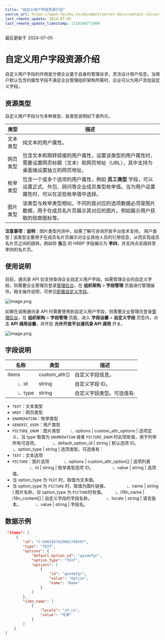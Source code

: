 ```yaml
---
title: "自定义用户字段资源介绍"
source_url: https://open.feishu.cn/document/server-docs/contact-v3/custom_attr/overview
last_remote_update: 2024-07-05
last_remote_update_timestamp: 1720168771000
---
```

最后更新于 2024-07-05

# 自定义用户字段资源介绍

自定义用户字段的作用是方便企业基于自身的管理诉求，灵活设计用户信息。当用户默认包含的属性字段不满足企业管理组织架构所需时，企业可以为用户添加自定义字段。

## 资源类型

自定义用户字段分为多种类型，各类型说明如下表所示。

类型 | 描述
--- | ---
文本类型 | 纯文本的用户属性。
网页类型 | 包含文本和跳转链接的用户属性，设置该类型的用户属性时，需要设置网页标题（文本）和网页地址（URL），其中支持为桌面端设置独立的网页地址。
枚举类型 | 包含一个或多个选项的用户属性，例如 **员工类型** 字段，可以设置正式、外包、顾问等企业成员类型枚举值。当为用户设置属性时，可以在这些枚举值中选择。
图片类型 | 该类型与枚举类型相似，不同的是对应的选项数据必须是图片数据，用于在成员名片页展示其对应的图片。例如展示用户获取的勋章图标等。  
**注意事项**：**说明**：图片类型内测中，如需了解可咨询开放平台技术支持。
用户类型 | 该类型主要用于在成员名片页展示对企业其他人员的引用信息，从而实现成员名片页之间的跳转。例如将 **张三** 的 HRBP 字段展示为 **李四**，并支持点击跳转至李四的名片页。

## 使用说明

目前，通讯录 API 仅支持查询企业自定义用户字段。如需管理企业的自定义字段，则需要企业管理员登录[管理后台](https://feishu.cn/admin/index)，在 **组织架构** > **字段管理** 页面进行管理操作。相关操作说明，可参见[配置自定义字段](https://www.feishu.cn/hc/zh-CN/articles/973209819304#tabs0|lineguid-78X2n)。

![image.png](https://sf3-cn.feishucdn.com/obj/open-platform-opendoc/c0388a9af3234b6ac1531eb6f46f4fbb_m8CqrT4KOK.png?height=960&lazyload=true&maxWidth=600&width=2392)

如果在调用通讯录 API 时需要使用到自定义用户字段，则需要企业管理员登录[管理后台](https://feishu.cn/admin/index)，在 **组织架构** > **字段管理** 页面，进入 **字段设置** > **自定义字段** 页签内，点击 **API 调用设置**，并开启 **允许开放平台通讯录 API 调用** 开关。

![image.png](https://sf3-cn.feishucdn.com/obj/open-platform-opendoc/b0f2cc6e7bafff8fa7a6f4253fb1c6b5_GOcpzfLLw7.png?height=948&lazyload=true&maxWidth=600&width=2404)

##  字段说明

名称 | 类型 | 描述
--- | --- | ---
items | custom_attr\[\] | 自定义字段信息。
&emsp;&emsp;∟&nbsp;id | string | 自定义字段 ID。
&emsp;&emsp;∟&nbsp;type | string | 自定义字段类型。可选值有:  
- `TEXT`：文本类型  
- `HREF`：网页类型  
- `ENUMERATION`：枚举类型  
- `GENERIC_USER`：用户类型  
- `PICTURE_ENUM`：图片类型
&emsp;&emsp;∟&nbsp;options | custom_attr_options | 选项定义，当 type 取值为 `ENUMERATION` 或者 `PICTURE_ENUM` 时此项有值，用于列举所有可选项。
&emsp;&emsp;&emsp;∟&nbsp;default_option_id | string | 默认选项 ID。
&emsp;&emsp;&emsp;∟&nbsp;option_type | string | 选项类型。可选值有：  
- `TEXT`：文本选项  
- `PICTURE`：图片选项
&emsp;&emsp;&emsp;∟&nbsp;options | custom_attr_option\[\] | 选项列表
&emsp;&emsp;&emsp;&emsp;∟&nbsp;id | string | 枚举类型选项 ID。
&emsp;&emsp;&emsp;&emsp;∟&nbsp;value | string | 选项值。  
- 当 option_type 为 `TEXT` 时，取值为文本值。  
- 当 option_type 为 `PICTURE` 时，取值为图片链接。
&emsp;&emsp;&emsp;&emsp;∟&nbsp;name | string | 图片名称，仅 option_type 为 `PICTURE`时有值。
&emsp;&emsp;∟&nbsp;i18n_name | i18n_content\[\] | 自定义字段的字段名称。
&emsp;&emsp;&emsp;∟&nbsp;locale | string | 语言版本。
&emsp;&emsp;&emsp;∟&nbsp;value | string | 字段名。

##  数据示例
```json
 "items": [
     {
		"id": "C-6965457429001748507",
		"type": "TEXT",
		"options": {
			"default_option_id": "qasdefgr",
			"option_type": "TEXT",
			"options": [
				{
					"id": "qasdefgr",
					"value": "Option",
					"name": "Name"
				}
			]
		},
		"i18n_name": [
			{
				"locale": "zh_cn",
				"value": "专家"
			}
		]
    }
]
```
